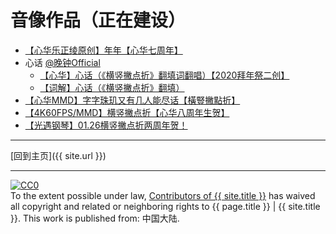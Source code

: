 # 音像作品（正在建设）

- [【心华乐正绫原创】年年【心华七周年】](https://www.bilibili.com/video/BV1wq4y1c7Wv)
- 心话 [@晚钟Official](https://space.bilibili.com/303165863)
    - [【心华】心话（《横竖撇点折》翻填词翻唱）【2020拜年祭二创】](https://www.bilibili.com/video/BV1P7411676g/)
    - [【词解】心话（《横竖撇点折》翻填）](https://www.bilibili.com/read/cv4516314)
- [【心华MMD】字字珠玑又有几人能尽话【橫豎撇點折】](https://www.bilibili.com/video/BV1HD4y197zW/)
- [【4K60FPS/MMD】横竖撇点折【心华八周年生贺】](https://www.bilibili.com/video/BV1RR4y1z7kF/)
- [【光遇钢琴】01.26横竖撇点折两周年贺！](https://www.bilibili.com/video/BV1XP4y1P7kk/)

---

[回到主页]({{ site.url }})

---
<p xmlns:dct="http://purl.org/dc/terms/" xmlns:vcard="http://www.w3.org/2001/vcard-rdf/3.0#">
  <a rel="license"
     href="http://creativecommons.org/publicdomain/zero/1.0/">
    <img src="https://licensebuttons.net/p/zero/1.0/88x31.png" style="border-style: none;" alt="CC0" />
  </a>
  <br />
  To the extent possible under law,
  <a rel="dct:publisher"
     href="xiaohengshu.com">
    <span property="dct:title">Contributors of {{ site.title }}</span></a>
  has waived all copyright and related or neighboring rights to
  <span property="dct:title">{{ page.title }} | {{ site.title }}</span>.
This work is published from:
<span property="vcard:Country" datatype="dct:ISO3166"
      content="CN" about="xiaohengshu.com">
  中国大陆</span>.
</p>